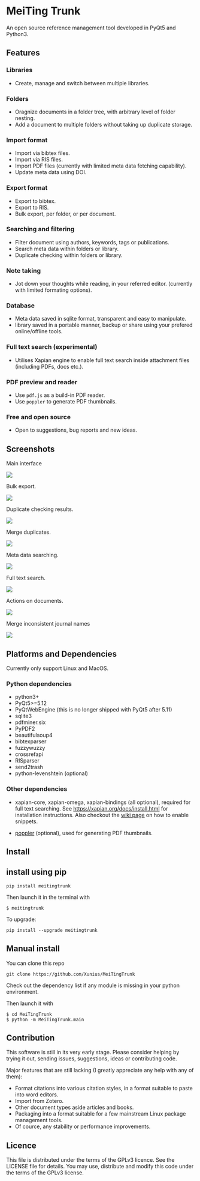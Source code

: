 # MeiTing Trunk
An open source reference management tool developed in PyQt5 and Python3.

## Features

### Libraries

* Create, manage and switch between multiple libraries.

### Folders

* Oragnize documents in a folder tree, with arbitrary level of folder nesting.
* Add a document to multiple folders without taking up duplicate storage.

### Import format

* Import via bibtex files.
* Import via RIS files.
* Import PDF files (currently with limited meta data fetching capability).
* Update meta data using DOI.

### Export format

* Export to bibtex.
* Export to RIS.
* Bulk export, per folder, or per document.

### Searching and filtering

* Filter document using authors, keywords, tags or publications.
* Search meta data within folders or library.
* Duplicate checking within folders or library.

### Note taking

* Jot down your thoughts while reading, in your referred editor. (currently with limited formating options).

### Database

* Meta data saved in sqlite format, transparent and easy to manipulate.
* library saved in a portable manner, backup or share using your prefered online/offline tools.

### Full text search (experimental)

* Utilises Xapian engine to enable full text search inside attachment files (including PDFs, docs etc.).


### PDF preview and reader

* Use `pdf.js` as a build-in PDF reader.
* Use `poppler` to generate PDF thumbnails.

### Free and open source

* Open to suggestions, bug reports and new ideas.


## Screenshots

Main interface

![](https://user-images.githubusercontent.com/8076931/55284312-b651c700-53a6-11e9-9478-cb6ab8e89cf3.png)

Bulk export.

![](https://user-images.githubusercontent.com/8076931/55284318-d5e8ef80-53a6-11e9-9db9-560082253c2e.png)

Duplicate checking results.

![](https://user-images.githubusercontent.com/8076931/55284321-e4cfa200-53a6-11e9-8b6f-9e686d339acc.png)

Merge duplicates.

![](https://user-images.githubusercontent.com/8076931/55678909-5aea8080-5934-11e9-87bf-575fb99e3697.png)

Meta data searching.

![](https://user-images.githubusercontent.com/8076931/55284338-324c0f00-53a7-11e9-97a1-cd0e197ec012.png)

Full text search.

![](https://user-images.githubusercontent.com/8076931/56464555-f42e9200-641e-11e9-96b5-b57889ea11fa.png)

Actions on documents.

![](https://user-images.githubusercontent.com/8076931/55284334-23fdf300-53a7-11e9-9e34-01a1ae514a72.png)

Merge inconsistent journal names

![](https://user-images.githubusercontent.com/8076931/56706874-299ded00-6749-11e9-96ee-d59f76f874e2.png)


## Platforms and Dependencies

Currently only support Linux and MacOS.

### Python dependencies

* python3+
* PyQt5>=5.12
* PyQtWebEngine (this is no longer shipped with PyQt5 after 5.11)
* sqlite3
* pdfminer.six
* PyPDF2
* beautifulsoup4
* bibtexparser
* fuzzywuzzy
* crossrefapi
* RISparser
* send2trash
* python-levenshtein (optional)


### Other dependencies

* xapian-core, xapian-omega, xapian-bindings (all optional), required for full text searching. See https://xapian.org/docs/install.html for installation instructions. Also checkout the [wiki page](https://github.com/Xunius/MeiTingTrunk/wiki/Enable-snippets-in-full-text-search-results) on how to enable snippets.

* [poppler](https://poppler.freedesktop.org/) (optional), used for generating PDF thumbnails.


## Install

## install using pip


```
pip install meitingtrunk
```

Then launch it in the terminal with


```
$ meitingtrunk
```

To upgrade:


```
pip install --upgrade meitingtrunk
```


## Manual install

You can clone this repo

```
git clone https://github.com/Xunius/MeiTingTrunk
```

Check out the dependency list if any module is missing in your python environment.

Then launch it with

```
$ cd MeiTingTrunk
$ python -m MeiTingTrunk.main
```



## Contribution

This software is still in its very early stage. Please consider helping by trying it out, sending issues, suggestions, ideas or contributing code.

Major features that are still lacking (I greatly appreciate any help with any of them):

* Format citations into various citation styles, in a format suitable to paste into word editors.
* Import from Zotero.
* Other document types aside articles and books.
* Packaging into a format suitable for a few mainstream Linux package management tools.
* Of cource, any stability or performance improvements.



## Licence

This file is distributed under the terms of the
GPLv3 licence. See the LICENSE file for details.
You may use, distribute and modify this code under the
terms of the GPLv3 license.
